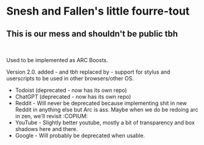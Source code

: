 # Snesh and Fallen's little fourre-tout 

## This is our mess and shouldn't be public tbh 

<br> 

Used to be implemented as ARC Boosts. 

Version 2.0. added - and tbh replaced by - support for stylus and userscripts to be used in other browsers/other OS. 

- Todoist (deprecated - now has its own repo) 
- ChatGPT (deprecated - now has its own repo) 
- Reddit - Will never be deprecated because implementing shit in new Reddit in anything else but Arc is ass. Maybe when we do be redoing arc in zen, we'll revisit :COPIUM:
- YouTube - Slightly better youtube, mostly a bit of transparency and box shadows here and there.
- Google - Will probably be deprecated when usable. 
